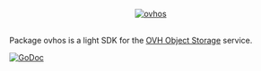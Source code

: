 <p align="center"><a href="https://godoc.org/github.com/whitedevops/ovhos"><img src="https://cloud.githubusercontent.com/assets/9503891/11653313/a2d910ba-9d9d-11e5-9cf9-cd306ddda976.png" alt="ovhos" title="ovhos"></a><br><br></p>

Package ovhos is a light SDK for the [OVH Object Storage](https://www.ovh.com/fr/cloud/storage/object-storage) service.

[![GoDoc](https://godoc.org/github.com/whitedevops/ovhos?status.svg)](https://godoc.org/github.com/whitedevops/ovhos)
